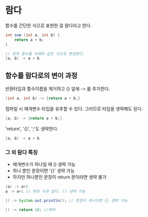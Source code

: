 # 람다

함수를 간단한 식으로 표현한 걸 람다라고 한다.

```java
int sum (int a, int b) {
    return a + b;
}

// 위의 함수를 아래와 같은 식으로 변경한다.
(a, b) -> a + b
```

## 함수를 람다로의 변이 과정

반환타입과 함수이름을 제거하고 {} 앞에 -> 를 추가한다.

```java
(int a, int b) -> {return a + b;}
```

컴파일 시 매개변수 타입을 유추할 수 있다. 그러므로 타입을 생략해도 된다.

```java
(a, b) -> {return a + b;}
```

'return', '{}', ';'도 생략한다.

```java
(a, b) -> a + b
```

### 그 외 람다 특징

* 매개변수가 하나일 때 () 생략 가능
* 하나 뿐인 문장이면 '{}' 생략 가능
* 하지만 하나뿐인 문장이 return 문이라면 생략 불가

```java
(a) -> a+1
a -> a+1 // 위의 식과 같다. () 생략 가능

() -> System.out.println(); // 문장이 하나이면 {} 생략 가능

() -> return 10; //에러
```